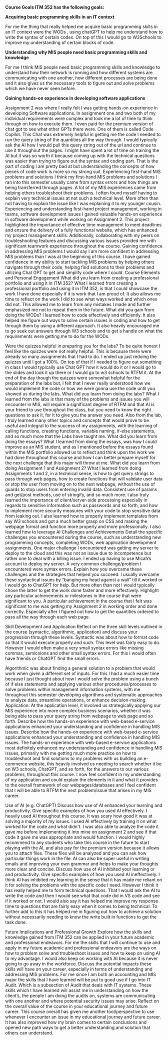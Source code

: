 
**Course Goals ITM 352 has the following goals:**

**Acquiring basic programming skills in an IT context**

For me the thing that really helped me acquire basic programming skills in an IT context were the WODs , using chatGPT to help me understand how to  write the syntax of certain codes. On top of this I would go to W3Schools to improve my understanding of certain blocks of code.

**Understanding why MIS people need basic programming skills and knowledge**

For me I think MIS people need basic programming skills and knowledge to understand how their network is running and how different systems are communicating with one another, how different processes are being done and it also gives us the necessary tools to figure out and solve problems which we have never seen before.

**Gaining hands-on experience in developing software applications**

Assignment 2 was where I really felt I was getting hands-on experience in developing Software applications. In assignment one and two both of my individual requirements were complex and took me a lot of time to think through on how to execute them. I even paid for the premium version of chat gpt to see what other GPTs there were. One of them is called Code Copilot. This Chat was extremely helpful in getting me the code I needed to run the query string of the quantities all the way through. I would typically ask the AI how I would pull this query string out of the url and continue to use it throughout the pages. I might have spent a lot of time on training the AI but it was so worth it because coming up with the technical questions was easier than trying to figure out the syntax and coding part. That is the part of coding I am pretty bad at but understanding the concepts of how pieces of code work is more so my strong suit. 
Experiencing first-hand MIS problems and solutions
I think my first-hand MIS problems and solutions I ran into this semester usually came from syntax errors and how things are being transferred through pages. A lot of my MIS experiences came from helping others troubleshoot their problems. I often found myself having to explain very technical issues at not such a technical level. More often than not having to explain the issue like I was explaining it to my younger cousin.
Experiencing and understanding first-hand project management, working in teams, software development issues
I gained valuable hands-on experience in software development while working on Assignment 2. This project highlighted the importance of effective time management to meet deadlines and ensure the delivery of a fully functional website, which has enhanced my project management skills. Additionally, collaborating with my peers on troubleshooting features and discussing various issues provided me with significant teamwork experience throughout the course.
Gaining confidence in addressing MIS problems
I would say I am more confident in addressing MIS problems than I was at the beginning of this course. I have gained confidence in my ability to start tackling MIS problems by helping others navigate through their code, helping find solutions to their problems and utilizing Chat GPT to get and simplify  code where I could. 
Course Elements and Personal Engagement
What did you learn from creating a professional portfolio and using it in ITM 352?
What I learned from creating a professional portfolio and using it in ITM 352, is that I could showcase the work I have done especially if it is work that I am proud of. It also allows me time to reflect on the work I did to see what ways worked and which ones did not. This allowed me to learn from any mistakes I made and further emphasized me not to repeat them in the future.
What did you gain from doing the WODs?
I learned how to code effectively and efficiently. It also helped me figure out ways to solve certain issues in coding and how to get through them by using a different approach. It also heavily encouraged me to go seek out answers through W3 schools and to get a handle on what the requirements were getting me to do for the WODs.

Were the quizzes helpful in preparing you for the labs?
To be quite honest I feel like the quizzes were not really helpful. This is because there were already so many assignments that I had to do. I ended up just redoing the quizzes until I got a 100%. On top of that if I needed to figure out something in class I would typically use Chat GPT how it would do it or I would go to the slides and look it up there or I would go to w3 schools to RTFM it. At the end of the day though the quizzes were somewhat helpful for the preparation of the labs but, I felt that I never really understood how we would implement the code or how we were gonna use the code until you showed us during the labs. 
What did you learn from doing the labs?
What I learned from the labs is that many of the problems and issues you will encounter in MIS, will require a significant degree of RTFM and that AI is your friend to use throughout the class, but you need to know the right questions to ask it, for it to give you the answer you need. Also from the lab, I truly learned many other topics and concepts that would prove to be useful and integral to the success of my assignments, with the learning of calling functions, creating functions, variable naming, if-else statements, and so much more that the Labs have taught me. 
What did you learn from doing the essays?
What I learned from doing the essays, was how I could improve as an MIS student, and as I mentioned before the essays found within the MIS portfolio allowed us to reflect and think upon the work we had done throughout this course and how I can better prepare myself for the next challenge that this major will throw at me.
What did you learn from doing Assignment 1 and Assignment 2?
What I learned from doing Assignments 1 and 2, in a technical sense, is how to get query strings to pass through web pages, how to create functions that will validate user data or stop the user from moving on to the next webpage, without the use of guards to stop users from entering invalid data. Consistent use of params and get/post methods, use of stringify, and so much more. I also truly learned the importance of client/server-side processing especially in regards to sensitive information such as passwords and so forth, and how to implement more security measures with your code to stop sensitive data from leaking out. I also learned how to properly implement templates from say W3 schools and got a much better grasp on CSS and making the webpage format and function more properly and more professionally. I also learned how to leverage AI 
Challenges and Achievements
Detail the specific challenges you encountered during the course, such as understanding new programming concepts, completing WODs, web application development assignments.
One major challenge I encountered was getting my server to deploy to the cloud and this was not an issue due to incompetence but rather one to deal with a billing issue. I ended up having to use Micah’s account to deploy my server. A very common challenge/problem I encountered were syntax errors.
Explain how you overcame these challenges and the strategies that helped you succeed.
I usually overcame these syntactical issues by “banging my head against a wall” till it worked or I would go to ChatGPT for help. But more often than not I would typically chose the latter to get the work done faster and more effectively.
Highlight any particular achievements or milestones in the course that were significant to you.
A particular achievement in the course that I felt was significant to me was getting my Assignment 2 in working order and done correctly. Especially after I figured out how to get the quantities ordered to pass all the way through each web page.


Skill Development and Application
Reflect on the three skill levels outlined in the course (syntactic, algorithmic, application) and discuss your progression through these levels.
Syntactic was about how to format code so that it would execute properly and such. This level was fairly easy to do. However I would often make a very small syntax errors like missing commas, semicolons and other small syntax errors. For this I would often have friends or ChatGPT find the small errors. 

Algorithmic was about finding a general solution to a problem that would work when given a different set of inputs. For this I had a much easier time because I just thought about how I would solve the problem using a bunch of if else statements and applying various other procedures/processes to solve problems within management information systems, with me throughout this semester developing algorithms and systematic approaches to analyze data, streamline operations, or enhance decision-making. 
Application: At the application level, it involved us strategically applying our MIS experience into more complex business scenarios, whether it was being able to pass your query string from webpage to web page and so forth.
Describe how the hands-on experience with web-based e-service applications enhanced your understanding and confidence in handling MIS issues.
Describe how the hands-on experience with web-based e-service applications enhanced your understanding and confidence in handling MIS issues. The hands-on experience with web-based e-service applications most definitely enhanced my understanding and confidence in handling MIS issues, primarily with me getting much more practice on how to troubleshoot and find solutions to my problems with us building an e-commerce website, this heavily involved us needing to search whether it be on W3 schools, ChatGPT, and so forth, for the answers to our various problems, throughout this course. I now feel confident in my understanding of my application and could explain the elements in it and what it provides to the overall framework of our webpages/databases and I feel confident that I will be able to RTFM the next problem/issue that arises in my MIS career.

Use of AI (e.g. ChatGPT)
Discuss how use of AI enhanced your learning and productivity. Give specific examples of how you used AI effectively.
I heavily used AI throughout this course. It was scary how good it was at solving a majority of my issues. I used AI effectively by training it on what worked for the code and what didn't. I was also able to analyze the code it gave me before implementing it into mine on assignment 2 and see if that code it gave me was appropriate and would function. I would highly recommend to any students who take this course in the future to start playing with the AI, and also pay for the premium version because it allows you to attach files. These files will be analyzed and you can ask how particular things work in the file. AI can also be super useful in writing emails and improving your own grammar and helps to make your thoughts more clear and concise.
Discuss how use of AI inhibited your learning or and productivity. Give specific examples of how you used AI ineffectively.
I think AI has inhibited my learning in the sense that it has made me reliant on it for solving the problems with the specific code I need. However I think it has really helped me to form technical questions. That I would ask the AI to write the code and then I would see what that code did in VS code and see if it worked or not. I would also say it has helped me improve my response time to questions that are fairly easy when it comes to being technical. To further add to this it has helped me in figuring out how to achieve a solution without necessarily needing to know the write built in functions to get the task done.


Future Implications and Professional Growth
Explore how the skills and knowledge gained from ITM 352 can be applied in your future academic and professional endeavors.
For me the skills that I will continue to use and apply in my future academic and professional endeavors are the ways on how to problem solve and troubleshoot issues and how to keep on using AI to my advantage. I would also keep on working with AI because it is never going to go away in the workforce.
Discuss the potential impacts these skills will have on your career, especially in terms of understanding and addressing MIS problems.
For me since I am both an accounting and MIS major the skills that I have learned will be put to good use if I go into IT Audit. Which is a subsection of Audit that deals with IT systems. These skills which I have learned will assist me in understanding on how the client’s, the people I am doing the audits on, systems are communicating with one another and where potential security issues may arise.
Reflect on the overall value of the course in your educational journey and future career.
This course overall has given me another tool/perspective to use whenever I encounter an issue in my educational journey and future career. It has also improved how my brain comes to certain conclusions and opened new path ways to get a better understanding and solution that others can understand.
